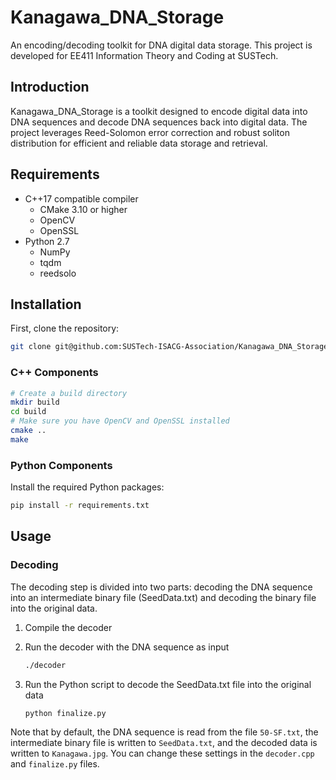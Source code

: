 # Kanagawa_DNA_Storage

An encoding/decoding toolkit for DNA digital data storage. This project is developed for EE411 Information Theory and Coding at SUSTech.

## Introduction

Kanagawa_DNA_Storage is a toolkit designed to encode digital data into DNA sequences and decode DNA sequences back into digital data. The project leverages Reed-Solomon error correction and robust soliton distribution for efficient and reliable data storage and retrieval.

## Requirements

- C++17 compatible compiler
  - CMake 3.10 or higher
  - OpenCV
  - OpenSSL
- Python 2.7
  - NumPy
  - tqdm
  - reedsolo

## Installation

First, clone the repository:

```sh
git clone git@github.com:SUSTech-ISACG-Association/Kanagawa_DNA_Storage.git
```

### C++ Components

```sh
# Create a build directory
mkdir build
cd build
# Make sure you have OpenCV and OpenSSL installed
cmake ..
make
```

### Python Components

Install the required Python packages:

```sh
pip install -r requirements.txt
```

## Usage

### Decoding

The decoding step is divided into two parts: decoding the DNA sequence into an intermediate binary file (SeedData.txt) and decoding the binary file into the original data.

1. Compile the decoder
2. Run the decoder with the DNA sequence as input

	```sh
	./decoder
	```
3. Run the Python script to decode the SeedData.txt file into the original data

	```sh
	python finalize.py
	```

Note that by default, the DNA sequence is read from the file `50-SF.txt`, the intermediate binary file is written to `SeedData.txt`, and the decoded data is written to `Kanagawa.jpg`. You can change these settings in the `decoder.cpp` and `finalize.py` files.